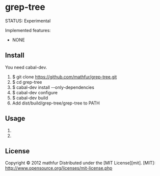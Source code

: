 grep-tree
=========
STATUS: Experimental

Implemented features:
 * NONE

Install
-------
You need cabal-dev.
 1. $ git clone https://github.com/mathfur/grep-tree.git
 2. $ cd grep-tree
 3. $ cabal-dev install --only-dependencies
 4. $ cabal-dev configure
 5. $ cabal-dev build
 6. Add dist/build/grep-tree/grep-tree to PATH

Usage
-----
 1.
 2.

License
-------
Copyright &copy; 2012 mathfur
Distributed under the [MIT License][mit].
[MIT]: http://www.opensource.org/licenses/mit-license.php
